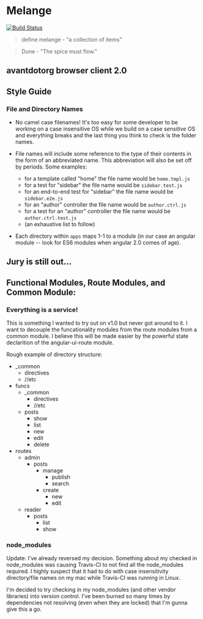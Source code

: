 # Melange

[![Build Status](https://travis-ci.org/avantdotorg/melange.svg?branch=master)](https://travis-ci.org/avantdotorg/melange)

>define melange - "a collection of items"

>Dune - "The spice must flow."

## avantdotorg browser client 2.0

## Style Guide

### File and Directory Names

- No camel case filenames! It's too easy for some developer to be working on a case insensitive OS while we build on a case *sensitive* OS and everything breaks and the last thing you think to check is the folder names.

- File names will include some reference to the type of their contents in the form of an abbreviated name.  This abbreviation will also be set off by periods.  Some examples:
  - for a template called "home" the file name would be `home.tmpl.js`
  - for a test for "sidebar" the file name would be `sidebar.test.js`
  - for an end-to-end test for "sidebar" the file name would be `sidebar.e2e.js`
  - for an "author" controller the file name would be `author.ctrl.js`
  - for a test for an "author" controller the file name would be `author.ctrl.test.js`
  - (an exhaustive list to follow)

- Each directory within `apps` maps 1-1 to a module (in our case an angular module -- look for ES6 modules when angular 2.0 comes of age).


## Jury is still out...

## Functional Modules, Route Modules, and Common Module:
### Everything is a service!

This is something I wanted to try out on v1.0 but never got around to it.  I want to decouple the funcationality modules from the route modules from a common module. I believe this will be made easier by the powerful state declarition of the angular-ui-route module.

Rough example of directory structure:

- _common
  - directives
  - //etc
- funcs
  - _common
    - directives
    - //etc
  - posts
    - show
    - list
    - new
    - edit
    - delete
- routes
  - admin
    - posts
      - manage
        - publish
        - search
      - create
        - new
        - edit
  - reader
    - posts
      - list
      - show


### node_modules

Update: I've already reversed my decision. Something about my checked in node_modules was causing Travis-CI to not find all the node_modules required. I highly suspect that it had to do with case insensitivity directory/file names on my mac while Travis-CI was running in Linux.

I'm decided to try checking in my node_modules (and other vendor libraries) into version control.  I've been burned so many times by dependencies not resolving (even when they are locked) that I'm gunna give this a go.

